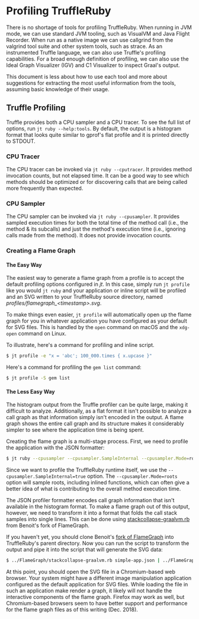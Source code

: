 # Profiling TruffleRuby

There is no shortage of tools for profiling TruffleRuby. When running in JVM mode, we can
use standard JVM tooling, such as VisualVM and Java Flight Recorder. When run as a native
image we can use callgrind from the valgrind tool suite and other system tools, such as
strace. As an instrumented Truffle language, we can also use Truffle's profiling
capabilities. For a broad enough definition of profiling, we can also use the Ideal Graph
Visualizer (IGV) and C1 Visualizer to inspect Graal's output.

This document is less about how to use each tool and more about suggestions for extracting
the most useful information from the tools, assuming basic knowledge of their usage.

## Truffle Profiling

Truffle provides both a CPU sampler and a CPU tracer. To see the full list of options, run
`jt ruby --help:tools`. By default, the output is a histogram format that looks quite
similar to gprof's flat profile and it is printed directly to STDOUT.

### CPU Tracer

The CPU tracer can be invoked via `jt ruby --cputracer`. It provides method invocation
counts, but not elapsed time. It can be a good way to see which methods should be optimized
or for discovering calls that are being called more frequently than expected.

### CPU Sampler

The CPU sampler can be invoked via `jt ruby --cpusampler`. It provides sampled execution
times for both the total time of the method call (i.e., the method & its subcalls)
and just the method's execution time (i.e., ignoring calls made from the method). It does
not provide invocation counts.

### Creating a Flame Graph

#### The Easy Way

The easiest way to generate a flame graph from a profile is to accept the default profiling
options configured in _jt_. In this case, simply run `jt profile` like you would `jt ruby`
and your application or inline script will be profiled and an SVG written to your
TruffleRuby source directory, named _profiles/flamegraph\_\<timestamp\>.svg_.

To make things even easier, `jt profile` will automatically open up the flame graph for
you in whatever application you have configured as your default for SVG files. This is
handled by the `open` command on macOS and the `xdg-open` command on Linux.

To illustrate, here's a command for profiling and inline script.

```bash
$ jt profile -e "x = 'abc'; 100_000.times { x.upcase }"
```

Here's a command for profiling the `gem list` command:

```bash
$ jt profile -S gem list
```

#### The Less Easy Way

The histogram output from the Truffle profiler can be quite large, making it difficult to
analyze. Additionally, as a flat format it isn't possible to analyze a call graph as that
information simply isn't encoded in the output. A flame graph shows the entire call graph
and its structure makes it considerably simpler to see where the application time is being
spent.

Creating the flame graph is a multi-stage process. First, we need to profile the application
with the JSON formatter:

```bash
$ jt ruby --cpusampler --cpusampler.SampleInternal --cpusampler.Mode=roots --cpusampler.Output=json -e 'p :hello' > simple-app.json
```

Since we want to profile the TruffleRuby runtime itself, we use the
`--cpusampler.SampleInternal=true` option. The `--cpusampler.Mode=roots` option will
sample roots, including inlined functions, which can often give a better idea of what
is contributing to the overall method execution time.

The JSON profiler formatter encodes call graph information that isn't available in the
histogram format. To make a flame graph out of this output, however, we need to transform
it into a format that folds the call stack samples into single lines. This can be done
using [stackcollapse-graalvm.rb](https://github.com/eregon/FlameGraph/blob/graalvm/stackcollapse-graalvm.rb)
from Benoit's fork of FlameGraph.

If you haven't yet, you should clone Benoit's [fork of FlameGraph](https://github.com/eregon/FlameGraph/tree/graalvm)
into TruffleRuby's parent directory. Now you can run the script to transform the output and
pipe it into the script that will generate the SVG data:

```bash
$ ../FlameGraph/stackcollapse-graalvm.rb simple-app.json | ../FlameGraph/flamegraph.pl > simple-app.svg
```

At this point, you should open the SVG file in a Chromium-based web browser. Your system
might have a different image manipulation application configured as the default application
for SVG files. While loading the file in such an application make render a graph, it likely
will not handle the interactive components of the flame graph. Firefox may work as well,
but Chromium-based browsers seem to have better support and performance for the flame graph
files as of this writing (Dec. 2018).